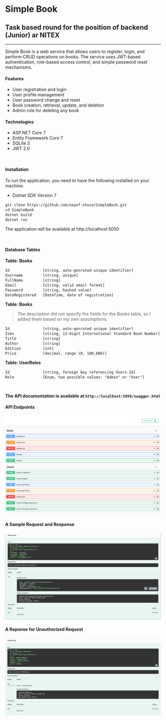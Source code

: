 # Simple Book
## Task based round for the position of backend (Junior) ar NITEX

***

Simple Book is a web service that allows users to register, login, and perform CRUD operations on books. The service uses JWT-based authentication, role-based access control, and simple password reset mechanisms.


#### Features
+ User registration and login
+ User profile management
+ User password change and reset
+ Book creation, retrieval, update, and deletion
+ Admin role for deleting any book


#### Technologies
+ ASP.NET Core 7
+ Entity Framework Core 7
+ SQLite 3
+ JWT 2.0

<br>

#### Installation
To run the application, you need to have the following installed on your machine:
+ Dotnet SDK Version 7
```
git clone https://github.com/nayef-shuvo/SimpleBook.git
cd SimpleBook
dotnet build
dotnet run
```
The application will be available at http://localhost:5050

<br/>

#### Database Tables
**Table: Books**
```
Id               [string, auto-genrated unique identifier]
Username         [string, unique]
FullName         [string]
Email            [string, valid email format]
Password         [string, hashed value]
DateRegistered   [DateTime, date of registration]

```
**Table: Books**
>The description did not specify the fields for the Books table, so I added them based on my own assumptions.

```
Id               [string, auto-genrated unique identifier]
Isbn             [string, 13-digit International Standard Book Number]
Title            [string]
Author           [string]
Edition          [int]
Price            [decimal, range (0, 100,000)]
```
**Table: UserRoles**
```
Id               [string, foreign key referencing Users.Id]
Role             [Enum, two possible values: "Admin" or "User"]
```

<br>

**The API documentation is available at `http://localhost:5050/swagger.html`**
#### API Endpoints
<img src="./Images/Screenshot 2023-10-31 at 23-08-23 Swagger UI.png">

#### A Sample Request and Response
<img src="./Images/Screenshot 2023-10-31 at 23-30-52 Swagger UI.png">

#### A Reponse for Unauthorized Request
<img src="./Images/Screenshot 2023-10-31 at 23-34-13 Swagger UI.png">